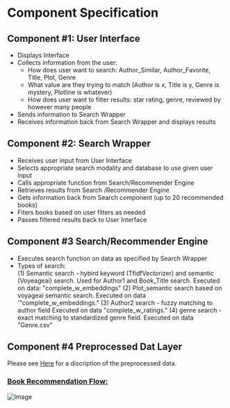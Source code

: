 # Component Specification

## Component #1: User Interface 
- Displays Interface 
- Collects information from the user: 
  - How does user want to search: Author_Similar, Author_Favorite, Title, Plot, Genre
  - What value are they trying to match (Author is x, Title is y, Genre is mystery, Plotline is whatever)
  - How does user want to filter results: star rating, genre, reviewed by however many people  
- Sends information to Search Wrapper
- Receives information back from Search Wrapper and displays results 

## Component #2: Search Wrapper
- Receives user input from User Interface 
- Selects appropriate search modality and database to use given user input
- Calls appropriate function from Search/Recommender Engine 
- Retrieves results from Search /Recommender Engine 
- Gets information back from Search component (up to 20 recommended books)
- Fiters books based on user filters as needed
- Passes filtered results back to User Interface 

## Component #3 Search/Recommender Engine 
- Executes search function on data as specified by Search Wrapper 
- Types of search:  
     (1) Semantic search - hybird keyword (TfidfVectorizer) and
        semantic (Voyeageai) search. Used for Author1 and Book_Title 
        search. Executed on data: "complete_w_embeddings"
    (2) Plot_semantic search based on voyageai semantic search.  Executed on 
    data '"complete_w_embeddings."
    (3) Author2 search - fuzzy matching to author field Executed on data "complete_w_ratings."
    (4) genre search - exact matching to standardized genre field.  Executed on data "Genre.csv"

## Component #4 Preprocessed Dat Layer 
Please see [Here](../bookworm/data/README.md) for a discription of the preprocessed data. 

### <ins>Book Recommendation Flow:</ins>
![Image](https://github.com/jacobp24/bookworm_rec/assets/85261391/8409d54d-e8bc-4b4b-a6e5-ded6c12e8d8d "Book Recommendation Flow")
